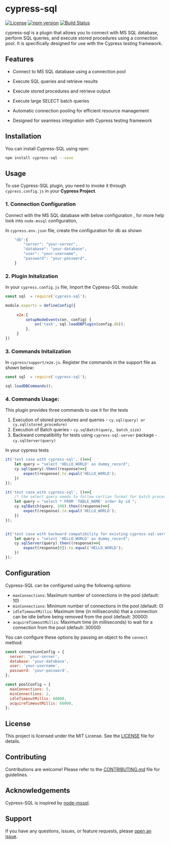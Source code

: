 # cypress-sql

[![License](https://img.shields.io/badge/license-MIT-blue.svg)](https://github.com/your-username/cypress-sql/blob/main/LICENSE)
[![npm version](https://badge.fury.io/js/cypress-sql.svg)](https://www.npmjs.com/package/cypress-sql)
[![Build Status](https://travis-ci.org/your-username/cypress-sql.svg?branch=main)](https://travis-ci.org/your-username/cypress-sql)

cypress-sql is a plugin that allows you to connect with MS SQL database, perform SQL queries, and execute stored procedures using a connection pool. It is specifically designed for use with the Cypress testing framework.

## Features

- Connect to MS SQL database using a connection pool
- Execute SQL queries and retrieve results
- Execute stored procedures and retrieve output
- Execute large SELECT batch queries 
- Automatic connection pooling for efficient resource management

- Designed for seamless integration with Cypress testing framework

## Installation

You can install Cypress-SQL using npm:

```bash
npm install cypress-sql --save
```

## Usage

To use Cypress-SQL plugin, you need to invoke it through `cypress.config.js` in your <b>Cypress Project</b>.
### 1. Connection Configuration 
    
Connect with the MS SQL database with below configuration , for more help look into `node-mssql` configuration, 

In `cypress.env.json` file, create the configuration for db as shown

```javascript
    "db":{
        "server": "your-server",
        "database": "your-database",
        "user": "your-username",
        "password": "your-password",
    }
```

###  2. Plugin Initalization 
In your `cypress.config.js` file, Import the Cypress-SQL module:

   ```javascript
   const sql  = require('cypress-sql');

   module.exports = defineConfig({
    
        e2e:{
            setupNodeEvents(on, config) {
                on('task', sql.loadDBPlugin(config.db));
            },
        }
   })
   ```

### 3. Commands Initalization
    
In `cypress/support/e2e.js`. Register the commands in the support file as shown below:

```javascript
const sql  = require('cypress-sql');

sql.loadDBCommands();
```

### 4. Commands Usage: 
This plugin provides three commands to use it for the tests

1. Execution of stored procedures and queries - `cy.sql(query) or cy.sql(stored_procedure)`
2. Execution of Batch queries - `cy.sqlBatch(query, batch_size)`
3. Backward compatibility for tests using `cypress-sql-server` package  - `cy.sqlServer(query)`

In your cypress tests

```javascript
it('test case with cypress-sql', ()=>{
    let query = "select 'HELLO_WORLD' as dummy_record";
    cy.sql(query).then((response)=>{
        expect(response).to.equal('HELLO_WORLD');
    })
});

it('test case with cypress-sql', ()=>{
    /* the select query needs to follow certian format for batch processing */ 
    let query = "select * FROM 'TABLE_NAME' order by id ";
    cy.sqlBatch(query, 100).then((response)=>{
        expect(response).to.equal('HELLO_WORLD');
    })
});


it('test case with backward compatibility for existing cypress-sql-server package', ()=>{
    let query = "select 'HELLO_WORLD' as dummy_record";
    cy.sqlServer(query).then((response)=>{
        expect(response[0]).to.equal('HELLO_WORLD');
    })
});
```
## Configuration

Cypress-SQL can be configured using the following options:

- `maxConnections`: Maximum number of connections in the pool (default: 10)
- `minConnections`: Minimum number of connections in the pool (default: 0)
- `idleTimeoutMillis`: Maximum time (in milliseconds) that a connection can be idle before being removed from the pool (default: 30000)
- `acquireTimeoutMillis`: Maximum time (in milliseconds) to wait for a connection from the pool (default: 30000)

You can configure these options by passing an object to the `connect` method:

```javascript
const connectionConfig = {
  server: 'your-server',
  database: 'your-database',
  user: 'your-username',
  password: 'your-password',
};

const poolConfig = {
  maxConnections: 5,
  minConnections: 2,
  idleTimeoutMillis: 60000,
  acquireTimeoutMillis: 60000,
};

```

## License

This project is licensed under the MIT License. See the [LICENSE](https://github.com/your-username/cypress-sql/blob/main/LICENSE) file for details.

## Contributing

Contributions are welcome! Please refer to the [CONTRIBUTING.md](https://github.com/your-username/cypress-sql/blob/main/CONTRIBUTING.md) file for guidelines.

## Acknowledgements

Cypress-SQL is inspired by [node-mssql](https://github.com/tediousjs/node-mssql).

## Support

If you have any questions, issues, or feature requests, please [open an issue](https://github.com/your-username/cypress-sql/issues).